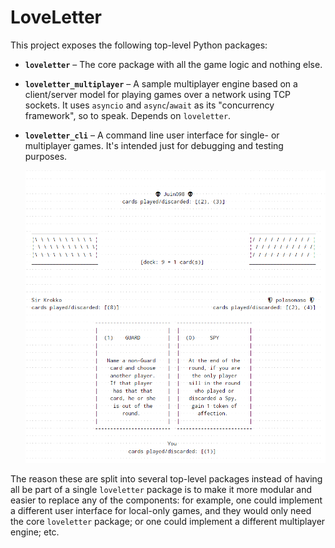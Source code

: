# LoveLetter


This project exposes the following top-level Python packages:

- **`loveletter`** – 
  The core package with all the game logic and nothing else.
- **`loveletter_multiplayer`** –
  A sample multiplayer engine based on a client/server model for playing games over a
  network using TCP sockets.
  It uses `asyncio` and `async`/`await` as its "concurrency framework", so to speak.
  Depends on `loveletter`.
- **`loveletter_cli`** –
  A command line user interface for single- or multiplayer games. It's intended just
  for debugging and testing purposes.

  ![CLI screenshot](docs/img/cli-screenshot.png)

The reason these are split into several top-level packages instead of having all be part
of a single `loveletter` package is to make it more modular and easier to replace any 
of the components:
for example, one could implement a different user interface for local-only games, and
they would only need the core `loveletter` package; 
or one could implement a different multiplayer engine;
etc.
